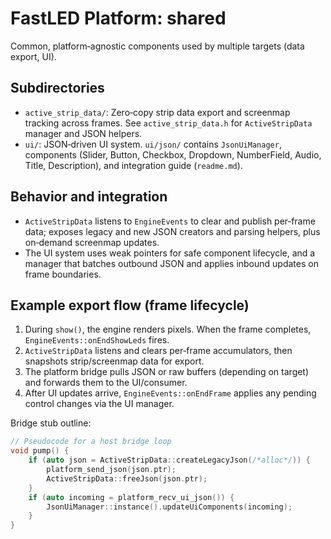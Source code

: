 # FastLED Platform: shared

Common, platform‑agnostic components used by multiple targets (data export, UI).

## Subdirectories
- `active_strip_data/`: Zero‑copy strip data export and screenmap tracking across frames. See `active_strip_data.h` for `ActiveStripData` manager and JSON helpers.
- `ui/`: JSON‑driven UI system. `ui/json/` contains `JsonUiManager`, components (Slider, Button, Checkbox, Dropdown, NumberField, Audio, Title, Description), and integration guide (`readme.md`).

## Behavior and integration
- `ActiveStripData` listens to `EngineEvents` to clear and publish per‑frame data; exposes legacy and new JSON creators and parsing helpers, plus on‑demand screenmap updates.
- The UI system uses weak pointers for safe component lifecycle, and a manager that batches outbound JSON and applies inbound updates on frame boundaries.

## Example export flow (frame lifecycle)

1. During `show()`, the engine renders pixels. When the frame completes, `EngineEvents::onEndShowLeds` fires.
2. `ActiveStripData` listens and clears per‑frame accumulators, then snapshots strip/screenmap data for export.
3. The platform bridge pulls JSON or raw buffers (depending on target) and forwards them to the UI/consumer.
4. After UI updates arrive, `EngineEvents::onEndFrame` applies any pending control changes via the UI manager.

Bridge stub outline:

```cpp
// Pseudocode for a host bridge loop
void pump() {
    if (auto json = ActiveStripData::createLegacyJson(/*alloc*/)) {
        platform_send_json(json.ptr);
        ActiveStripData::freeJson(json.ptr);
    }
    if (auto incoming = platform_recv_ui_json()) {
        JsonUiManager::instance().updateUiComponents(incoming);
    }
}
```
